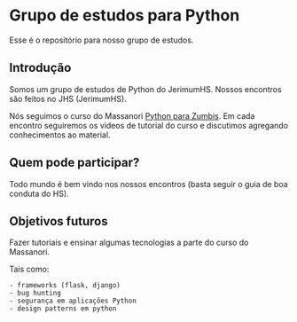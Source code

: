 # Grupo de estudos para Python
Esse é o repositório para nosso grupo de estudos.

## Introdução
Somos um grupo de estudos de Python do JerimumHS. Nossos encontros são feitos no JHS (JerimumHS).

Nós seguimos o curso do Massanori [Python para Zumbis](https://www.pycursos.com/python-para-zumbis/). 
Em cada encontro seguiremos os videos de tutorial do curso e discutimos agregando conhecimentos ao material.

## Quem pode participar?
Todo mundo é bem vindo nos nossos encontros (basta seguir o guia de boa conduta do HS).

## Objetivos futuros
Fazer tutoriais e ensinar algumas tecnologias a parte do curso do Massanori. 

Tais como:

    - frameworks (flask, django)
	- bug hunting
	- segurança em aplicações Python 
	- design patterns em python
